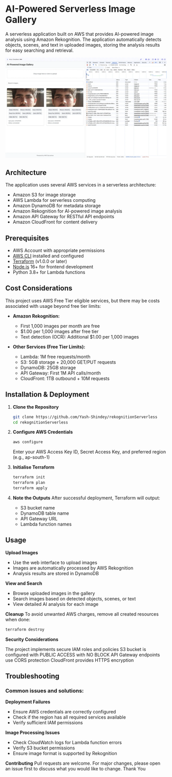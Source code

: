 # AI-Powered Serverless Image Gallery

A serverless application built on AWS that provides AI-powered image analysis using Amazon Rekognition. The application automatically detects objects, scenes, and text in uploaded images, storing the analysis results for easy searching and retrieval.

![Application Demo](readmeImage.webp)

## Architecture
The application uses several AWS services in a serverless architecture:
- Amazon S3 for image storage
- AWS Lambda for serverless computing
- Amazon DynamoDB for metadata storage
- Amazon Rekognition for AI-powered image analysis
- Amazon API Gateway for RESTful API endpoints
- Amazon CloudFront for content delivery

## Prerequisites
- AWS Account with appropriate permissions
- [AWS CLI](https://aws.amazon.com/cli/) installed and configured
- [Terraform](https://www.terraform.io/downloads.html) (v1.0.0 or later)
- [Node.js](https://nodejs.org/) 16+ for frontend development
- Python 3.8+ for Lambda functions

## Cost Considerations
This project uses AWS Free Tier eligible services, but there may be costs associated with usage beyond free tier limits:

- **Amazon Rekognition:**
  - First 1,000 images per month are free
  - $1.00 per 1,000 images after free tier
  - Text detection (OCR): Additional $1.00 per 1,000 images

- **Other Services (Free Tier Limits):**
  - Lambda: 1M free requests/month
  - S3: 5GB storage + 20,000 GET/PUT requests
  - DynamoDB: 25GB storage
  - API Gateway: First 1M API calls/month
  - CloudFront: 1TB outbound + 10M requests

## Installation & Deployment

1. **Clone the Repository**
   ```bash
   git clone https://github.com/Yash-Shindey/rekognitionServerless
   cd rekognitionServerless
2. **Configure AWS Credentials**
   ```bash
   aws configure
   ```
   Enter your AWS Access Key ID, Secret Access Key, and preferred region (e.g., ap-south-1)
4. **Initialise Terraform**
   ```bash
   terraform init
   terraform plan
   terraform apply
   ```
5. **Note the Outputs**
   After successful deployment, Terraform will output:

   - S3 bucket name
   - DynamoDB table name
   - API Gateway URL
   - Lambda function names




## Usage

**Upload Images**

- Use the web interface to upload images
- Images are automatically processed by AWS Rekognition
- Analysis results are stored in DynamoDB


**View and Search**

- Browse uploaded images in the gallery
- Search images based on detected objects, scenes, or text
- View detailed AI analysis for each image



**Cleanup**
To avoid unwanted AWS charges, remove all created resources when done:
```bash
terraform destroy
```

**Security Considerations**

The project implements secure IAM roles and policies
S3 bucket is configured with PUBLIC ACCESS with NO BLOCK
API Gateway endpoints use CORS protection
CloudFront provides HTTPS encryption

## Troubleshooting

### Common issues and solutions:

**Deployment Failures**

- Ensure AWS credentials are correctly configured
- Check if the region has all required services available
- Verify sufficient IAM permissions


**Image Processing Issues**

- Check CloudWatch logs for Lambda function errors
- Verify S3 bucket permissions
- Ensure image format is supported by Rekognition



**Contributing**
Pull requests are welcome. For major changes, please open an issue first to discuss what you would like to change. Thank You
